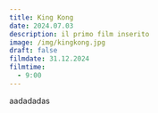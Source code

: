 ```yaml
---
title: King Kong
date: 2024.07.03
description: il primo film inserito
image: /img/kingkong.jpg
draft: false
filmdate: 31.12.2024
filmtime:
  - 9:00
---
```

aadadadas
